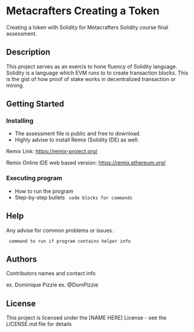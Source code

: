 # Metacrafters Creating a Token
Creating a token with Solidity for Metacrafters Solidity course final assessment.

## Description
This project serves as an exercis to hone fluency of Solidity language.
Solidity is a language which EVM runs to to create transaction blocks.
This is the gist of how proof of stake works in decentralized transaction or mining. 

## Getting Started
### Installing
* The assessment file is public and free to download.
* Highly advise to install Remix (Solidity IDE) as well.

Remix Link: https://remix-project.org/

Remix Online IDE web based version: https://remix.ethereum.org/
### Executing program
* How to run the program
* Step-by-step bullets
``` code blocks for commands```

## Help
Any advise for common problems or issues.

``` command to run if program contains helper info```
## Authors
Contributors names and contact info

ex. Dominique Pizzie
ex. @DomPizzie

## License
This project is licensed under the [NAME HERE] License - see the LICENSE.md file for details
